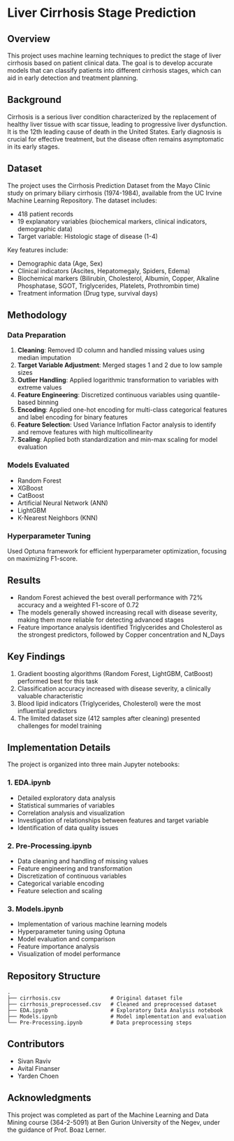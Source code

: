 # Liver Cirrhosis Stage Prediction

## Overview
This project uses machine learning techniques to predict the stage of liver cirrhosis based on patient clinical data. The goal is to develop accurate models that can classify patients into different cirrhosis stages, which can aid in early detection and treatment planning.

## Background
Cirrhosis is a serious liver condition characterized by the replacement of healthy liver tissue with scar tissue, leading to progressive liver dysfunction. It is the 12th leading cause of death in the United States. Early diagnosis is crucial for effective treatment, but the disease often remains asymptomatic in its early stages.

## Dataset
The project uses the Cirrhosis Prediction Dataset from the Mayo Clinic study on primary biliary cirrhosis (1974-1984), available from the UC Irvine Machine Learning Repository. The dataset includes:
- 418 patient records
- 19 explanatory variables (biochemical markers, clinical indicators, demographic data)
- Target variable: Histologic stage of disease (1-4)

Key features include:
- Demographic data (Age, Sex)
- Clinical indicators (Ascites, Hepatomegaly, Spiders, Edema)
- Biochemical markers (Bilirubin, Cholesterol, Albumin, Copper, Alkaline Phosphatase, SGOT, Triglycerides, Platelets, Prothrombin time)
- Treatment information (Drug type, survival days)

## Methodology

### Data Preparation
1. **Cleaning**: Removed ID column and handled missing values using median imputation
2. **Target Variable Adjustment**: Merged stages 1 and 2 due to low sample sizes
3. **Outlier Handling**: Applied logarithmic transformation to variables with extreme values
4. **Feature Engineering**: Discretized continuous variables using quantile-based binning
5. **Encoding**: Applied one-hot encoding for multi-class categorical features and label encoding for binary features
6. **Feature Selection**: Used Variance Inflation Factor analysis to identify and remove features with high multicollinearity
7. **Scaling**: Applied both standardization and min-max scaling for model evaluation

### Models Evaluated
- Random Forest
- XGBoost
- CatBoost
- Artificial Neural Network (ANN)
- LightGBM
- K-Nearest Neighbors (KNN)

### Hyperparameter Tuning
Used Optuna framework for efficient hyperparameter optimization, focusing on maximizing F1-score.

## Results
- Random Forest achieved the best overall performance with 72% accuracy and a weighted F1-score of 0.72
- The models generally showed increasing recall with disease severity, making them more reliable for detecting advanced stages
- Feature importance analysis identified Triglycerides and Cholesterol as the strongest predictors, followed by Copper concentration and N_Days

## Key Findings
1. Gradient boosting algorithms (Random Forest, LightGBM, CatBoost) performed best for this task
2. Classification accuracy increased with disease severity, a clinically valuable characteristic
3. Blood lipid indicators (Triglycerides, Cholesterol) were the most influential predictors
4. The limited dataset size (412 samples after cleaning) presented challenges for model training

## Implementation Details

The project is organized into three main Jupyter notebooks:

### 1. EDA.ipynb
- Detailed exploratory data analysis
- Statistical summaries of variables
- Correlation analysis and visualization
- Investigation of relationships between features and target variable
- Identification of data quality issues

### 2. Pre-Processing.ipynb
- Data cleaning and handling of missing values
- Feature engineering and transformation
- Discretization of continuous variables
- Categorical variable encoding
- Feature selection and scaling

### 3. Models.ipynb
- Implementation of various machine learning models
- Hyperparameter tuning using Optuna
- Model evaluation and comparison
- Feature importance analysis
- Visualization of model performance

## Repository Structure
```
.
├── cirrhosis.csv                # Original dataset file
├── cirrhosis_preprocessed.csv   # Cleaned and preprocessed dataset
├── EDA.ipynb                    # Exploratory Data Analysis notebook
├── Models.ipynb                 # Model implementation and evaluation
└── Pre-Processing.ipynb         # Data preprocessing steps
```

## Contributors
- Sivan Raviv
- Avital Finanser
- Yarden Choen

## Acknowledgments
This project was completed as part of the Machine Learning and Data Mining course (364-2-5091) at Ben Gurion University of the Negev, under the guidance of Prof. Boaz Lerner.
